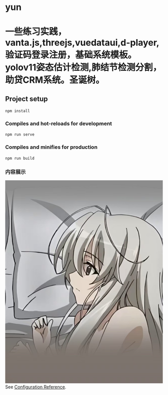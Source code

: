 # yun
# 一些练习实践，vanta.js,threejs,vuedataui,d-player,验证码登录注册，基础系统模板。yolov11姿态估计检测,肺结节检测分割，助贷CRM系统。圣诞树。
## Project setup
```
npm install
```

### Compiles and hot-reloads for development
```
npm run serve
```

### Compiles and minifies for production
```
npm run build
```

### 内容展示
![圣诞树](rotate_tree\ttttt.jpg)
See [Configuration Reference](https://cli.vuejs.org/config/).
